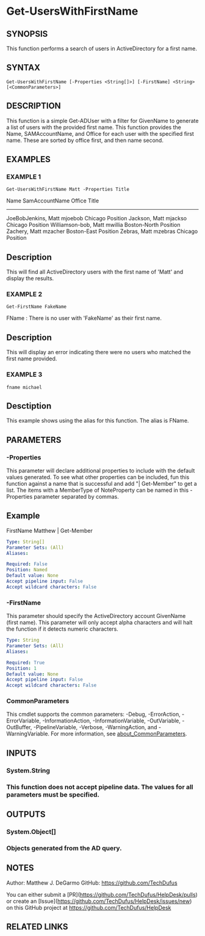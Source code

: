 # Get-UsersWithFirstName

## SYNOPSIS
This function performs a search of users in ActiveDirectory for a first name.

## SYNTAX

```
Get-UsersWithFirstName [-Properties <String[]>] [-FirstName] <String> [<CommonParameters>]
```

## DESCRIPTION
This function is a simple Get-ADUser with a filter for GivenName to generate a list of users with the provided first name.
This function provides the Name, SAMAccountName, and Office for each user with the specified first name.
These are sorted by office first, and then name second.

## EXAMPLES

### EXAMPLE 1
```
Get-UsersWithFirstName Matt -Properties Title
```

Name                          SamAccountName Office          Title
----                          -------------- ------          -----
JoeBobJenkins, Matt           mjoebob        Chicago         Position
Jackson, Matt                 mjackso        Chicago         Position
Williamson-bob, Matt          mwillia        Boston-North    Position
Zachery, Matt                 mzacher        Boston-East     Position
Zebras, Matt                  mzebras        Chicago         Position

Description
-----------
This will find all ActiveDirectory users with the first name of 'Matt' and display the results.

### EXAMPLE 2
```
Get-FirstName FakeName
```

FName : There is no user with 'FakeName' as their first name.

Description
-----------
This will display an error indicating there were no users who matched the first name provided.

### EXAMPLE 3
```
fname michael
```

Desctiption
-----------
This example shows using the alias for this function.
The alias is FName.

## PARAMETERS

### -Properties
This parameter will declare additional properties to include with the default values generated.
To see what other properties can be included, fun this function against a name that is successful and add "| Get-Member" to get a list.
The items with a MemberType of NoteProperty can be named in this -Properties parameter separated by commas.

Example
-------
FirstName Matthew | Get-Member

```yaml
Type: String[]
Parameter Sets: (All)
Aliases:

Required: False
Position: Named
Default value: None
Accept pipeline input: False
Accept wildcard characters: False
```

### -FirstName
This parameter should specify the ActiveDirectory account GivenName (first name).
This parameter will only accept alpha characters and will halt the function if it detects numeric characters.

```yaml
Type: String
Parameter Sets: (All)
Aliases:

Required: True
Position: 1
Default value: None
Accept pipeline input: False
Accept wildcard characters: False
```

### CommonParameters
This cmdlet supports the common parameters: -Debug, -ErrorAction, -ErrorVariable, -InformationAction, -InformationVariable, -OutVariable, -OutBuffer, -PipelineVariable, -Verbose, -WarningAction, and -WarningVariable. For more information, see [about_CommonParameters](http://go.microsoft.com/fwlink/?LinkID=113216).

## INPUTS

### System.String
###     This function does not accept pipeline data. The values for all parameters must be specified.
## OUTPUTS

### System.Object[]
###     Objects generated from the AD query.
## NOTES
Author: Matthew J.
DeGarmo
GitHub: https://github.com/TechDufus

You can either submit a \[PR\](https://github.com/TechDufus/HelpDesk/pulls)
    or create an \[Issue\](https://github.com/TechDufus/HelpDesk/issues/new)
    on this GitHub project at https://github.com/TechDufus/HelpDesk

## RELATED LINKS
